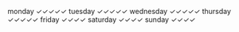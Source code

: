monday        ✓✓✓✓✓
tuesday       ✓✓✓✓✓
wednesday     ✓✓✓✓✓
thursday      ✓✓✓✓✓
friday        ✓✓✓✓
saturday      ✓✓✓✓
sunday        ✓✓✓✓
